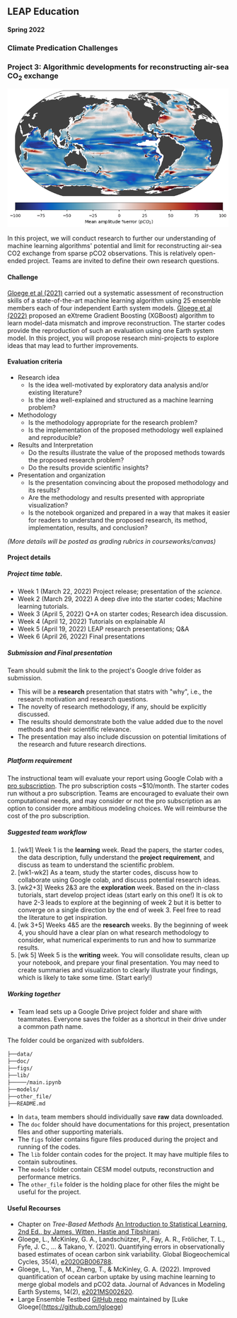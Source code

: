 ## LEAP Education 
#### Spring 2022
### Climate Predication Challenges 
### Project 3: Algorithmic developments for reconstructing air-sea CO$_2$ exchange

<img src="../figs/title.png" alt="General Lake Model" width="500"/>

In this project, we will conduct research to further our understanding of machine learning algorithms' potential and limit for reconstructing air-sea CO2 exchange from sparse pCO2 observations. This is relatively open-ended project. Teams are invited to define their own research questions. 

#### Challenge

[Gloege et al (2021)](https://agupubs.onlinelibrary.wiley.com/doi/full/10.1029/2020GB006788)  carried out a systematic assessment of reconstruction skills of a state-of-the-art machine learning algorithm using 25 ensemble members each of four independent Earth system models.  [Gloege et al (2022)](https://agupubs.onlinelibrary.wiley.com/doi/full/10.1029/2021MS002620) proposed an eXtreme Gradient Boosting (XGBoost) algorithm to learn model-data mismatch and improve reconstruction. The starter codes provide the reproduction of such an evaluation using one Earth system model. In this project, you will propose research mini-projects to explore ideas that may lead to further improvements. 

#### Evaluation criteria 
+ Research idea
	+ Is the idea well-motivated by exploratory data analysis and/or existing literature?
	+ Is the idea well-explained and structured as a machine learning problem?
+ Methodology
	+ Is the methodology appropriate for the research problem?
	+ Is the implementation of the proposed methodology well explained and reproducible?
+ Results and Interpretation
	+ Do the results illustrate the value of the proposed methods towards the proposed research problem?
	+ Do the results provide scientific insights?
+ Presentation and organization
	+ Is the presentation convincing about the proposed methodology and its results?
	+ Are the methodology and results presented with appropriate visualization?
	+ Is the notebook organized and prepared in a way that makes it easier for readers to understand the proposed research, its method, implementation, results, and conclusion?

*(More details will be posted as grading rubrics in courseworks/canvas)*

#### Project details

##### Project time table.
+ Week 1 (March 22, 2022) Project release; presentation of the *science*. 
+ Week 2 (March 29, 2022) A deep dive into the starter codes; Machine learning tutorials. 
+ Week 3 (April 5, 2022) Q+A on starter codes; Research idea discussion.
+ Week 4 (April 12, 2022) Tutorials on explainable AI
+ Week 5 (April 19, 2022) LEAP research presentations; Q&A
+ Week 6 (April 26, 2022) Final presentations

##### Submission and Final presentation
Team should submit the link to the project's Google drive folder as submission. 

+ This will be a **research** presentation that statrs with "why", i.e., the research motivation and research questions. 
+ The novelty of research methodology, if any, should be explicitly discussed. 
+ The results should demonstrate both the value added due to the novel methods and their scientific relevance. 
+ The presentation may also include discussion on potential limitations of the research and future research directions. 

##### Platform requirement

The instructional team will evaluate your report using Google Colab with a [pro subscription](https://colab.research.google.com/signup). The pro subscription costs ~$10/month. The starter codes run without a pro subscription. Teams are encouraged to evaluate their own computational needs, and may consider or not the pro subscription as an option to consider more ambitious modeling choices. We will reimburse the cost of the pro subscription. 

##### Suggested team workflow
1. [wk1] Week 1 is the **learning** week. Read the papers, the starter codes, the data description, fully understand the **project requirement**, and discuss as team to understand the scientific problem. 
2. [wk1-wk2] As a team, study the starter codes, discuss how to collaborate using Google colab, and discuss potential research ideas. 
3. [wk2+3] Weeks 2&3 are the **exploration** week. Based on the in-class tutorials, start develop project ideas (start early on this one!) It is ok to have 2-3 leads to explore at the beginning of week 2 but it is better to converge on a single direction by the end of week 3. Feel free to read the literature to get inspiration.
4. [wk 3+5] Weeks 4&5 are the **research** weeks. By the beginning of week 4, you should have a clear plan on what research methodology to consider, what numerical experiments to run and how to summarize results. 
5. [wk 5] Week 5 is the **writing** week. You will consolidate results, clean up your notebook, and prepare your final presentation. You may need to create summaries and visualization to clearly illustrate your findings, which is likely to take some time. (Start early!)

##### Working together
- Team lead sets up a Google Drive project folder and share with teammates. Everyone saves the folder as a shortcut in their drive under a common path name. 

The folder could be organized with subfolders.

```
├──data/
├──doc/
├──figs/
├──lib/
├─────/main.ipynb
├──models/
├──other_file/
├──README.md
```
- In `data`, team members should individually save **raw** data downloaded. 
- The `doc` folder should have documentations for this project, presentation files and other supporting materials. 
- The `figs` folder contains figure files produced during the project and running of the codes. 
- The `lib` folder contain codes for the project. It may  have multiple files to contain subroutines. 
- The `models` folder contain CESM model outputs,  reconstruction and performance metrics.
- The `other_file` folder is the holding place for other files the might be useful for the project.

#### Useful Recourses

+ Chapter on *Tree-Based Methods* [An Introduction to Statistical Learning, 2nd Ed., by James, Witten, Hastie and Tibshirani](https://hastie.su.domains/ISLR2/ISLRv2_website.pdf).
+ Gloege, L., McKinley, G. A., Landschützer, P., Fay, A. R., Frölicher, T. L., Fyfe, J. C., ... & Takano, Y. (2021). Quantifying errors in observationally based estimates of ocean carbon sink variability. Global Biogeochemical Cycles, 35(4), [e2020GB006788](https://agupubs.onlinelibrary.wiley.com/doi/abs/10.1029/2020GB006788).
+ Gloege, L., Yan, M., Zheng, T., & McKinley, G. A. (2022). Improved quantification of ocean carbon uptake by using machine learning to merge global models and pCO2 data. Journal of Advances in Modeling Earth Systems, 14(2), [e2021MS002620](https://agupubs.onlinelibrary.wiley.com/doi/abs/10.1029/2021MS002620).
+ Large Ensemble Testbed [GitHub repo](https://github.com/lgloege/large_ensemble_testbed) maintained by [Luke Gloege[(https://github.com/lgloege)
